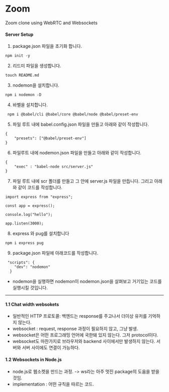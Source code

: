 # Zoom

Zoom clone using WebRTC and Websockets

#### Server Setup

1. package.json 파일을 초기화 합니다.

```
npm init -y
```

2. 리드미 파일을 생성합니다.

```
touch README.md
```

3. nodemon을 설치합니다.

```
npm i nodemon -D
```

4. 바벨을 설치합니다.

```
 npm i @babel/cli @babel/core @babel/node @babel/preset-env
```

5. 파일 루트 내에 babel.config.json 파일을 만들고 아래와 같이 작성합니다.

```
{
    "presets": ["@babel/preset-env"]
}
```

6. 파일루트 내에 nodemon.json 파일을 만들고 아래와 같이 작성합니다.

```
{
    "exec" : "babel-node src/server.js"
}
```

7. 파일 루트 내에 scr 폴더를 만들고 그 안에 server.js 파일을 만듭니다. 그리고 아래와 같이 코드를 작성합니다.

```
import express from "express";

const app = express();

console.log("hello");

app.listen(3000);
```

8. express 와 pug를 설치합니다

```
npm i express pug
```

9. package.json 파일에 아래코드를 작성합니다.

```
 "scripts": {
    "dev": "nodemon"
  }
```

- nodemon을 실행하면 nodemon이 nodemon.json을 살펴보고 거기있는 코드를 실행시킬 것입니다.

---

#### 1.1 Chat width websokets

- 일반적인 HTTP 프로토콜: 백엔드는 response를 주고나서 더이상 유저를 기억하지 않는다.
- websocket : request, response 과정이 필요하지 않고, 그냥 발생.
- websocket은 어떤 프로그래밍 언어에 국한돼 있지 않는다. 그저 protocol이다.
- websocket도 마찬가지로 브라우저와 backend 사이에서만 발생하지 않는다. 서버와 서버 사이에도 연결이 가능하다.

#### 1.2 Websockets in Node.js

- node.js로 웹소켓을 만드는 과정. -> ws라는 아주 멋진 package의 도움을 받을 것임.
- implementation : 어떤 규칙을 따르는 코드.
